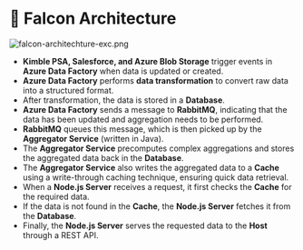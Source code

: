 # 🚀 Falcon Architecture


![falcon-architechture-exc.png](https://prod-files-secure.s3.us-west-2.amazonaws.com/2218d451-9074-449a-9e14-4ae157871206/1c5c9930-f6f6-4a85-9a15-81a64569ec14/falcon-architechture-exc.png?X-Amz-Algorithm=AWS4-HMAC-SHA256&X-Amz-Content-Sha256=UNSIGNED-PAYLOAD&X-Amz-Credential=ASIAZI2LB466ZTZTXAB6%2F20250308%2Fus-west-2%2Fs3%2Faws4_request&X-Amz-Date=20250308T004226Z&X-Amz-Expires=3600&X-Amz-Security-Token=IQoJb3JpZ2luX2VjEAkaCXVzLXdlc3QtMiJHMEUCIQCOwPBKJ5NU6xoUxCjohmu3mvWu02bQuurgomCvMnwMVwIgYdakIHqyxHChqOAGPaX2BxHfooe2QYBl4aJORg5aj2Qq%2FwMIUhAAGgw2Mzc0MjMxODM4MDUiDHNL1HrW5wG%2F9DnpbCrcA%2F6yi41amUtKU4uH%2Bn5BBujq4b6SR%2FoPCiQ3YBXHChBWq%2BiPGuJ2Bse0PM3oyoRqaxfEXdMH5I1RBJ%2B5QucNTo4D6%2FXadxzCt6piSaPyfsliJc%2F3%2B1M2QUwkhTyyZ3TNs4%2FBwv3E8QwFkcjU7g34TyTRxiEfiA92SLWtIXtCYoVI1ddedlTGFT1oWR79dBUQxcZDNqc%2FtpZ2ulHuZjO2Po9W1yDTeUbV1PEvKMZROqLuRexzzZ%2FYj5YZM2MXZR0Q22SQluiezuMjj87W%2FZsdjE2WnY8BPvxmHnvrgMrZ2HDmHInuAtwWAVwElMy8Y7t%2FgOROglpUiv1IeuaNuj1ZlX8UlCpKYmoPsnfHUzfiv3h7wr7geRSDkXOIe7hXtfERMe0qrOTFO6oy1Ry7eQKkjiN9h33UPMpldqhQw91DgBnOKB9hjCtbdsfpo3t9n932A2BwEVbCx36X%2F3h03y2z5N1TfV80qKEBhx04fC2Vdq1yjzb%2FLJ%2F5ywvEJOy3nq2nFK%2F7AO0B%2FneQBy0GdhnZa5AOQhPxzQEBx1g0DXy43alCeGhFN0coTxt1LNcGLRPxoYVu6wustY6jcVK9dJ1T9CXuQdcAuMEDRnFKAxFFqpcFiUSVPHPIxIzSfQCkMNCdrr4GOqUB3j4lz1ImlC4ugApNWpuw3szlr9JNk%2FwnubBoPUjyBRDM0M4E17ohMugw35SOKVs9DcaZq%2BDdVhO9HKFe3e1rTE7t2RkOgAFRuXurIFFXSxfb9bmHlMwJWdsAHO%2FFuYC01RfNhPGL3GYEtr2tFflQKHvTvMuEeqslgO8KmP5NVrbPn6XejeXigBzzb6xkezghcy0I813dXyhxUTR4R9hytNS%2B%2BRXI&X-Amz-Signature=9e25f8bb2ac207661abcbdf22f5a0a9ebf87b5d4bd9c35296d2e63b86a0d3813&X-Amz-SignedHeaders=host&x-id=GetObject)

- **Kimble PSA, Salesforce, and Azure Blob Storage** trigger events in **Azure Data Factory** when data is updated or created.
- **Azure Data Factory** performs **data transformation** to convert raw data into a structured format.
- After transformation, the data is stored in a **Database**.
- **Azure Data Factory** sends a message to **RabbitMQ**, indicating that the data has been updated and aggregation needs to be performed.
- **RabbitMQ** queues this message, which is then picked up by the **Aggregator Service** (written in Java).
- The **Aggregator Service** precomputes complex aggregations and stores the aggregated data back in the **Database**.
- The **Aggregator Service** also writes the aggregated data to a **Cache** using a write-through caching technique, ensuring quick data retrieval.
- When a **Node.js Server** receives a request, it first checks the **Cache** for the required data.
- If the data is not found in the **Cache**, the **Node.js Server** fetches it from the **Database**.
- Finally, the **Node.js Server** serves the requested data to the **Host** through a REST API.
